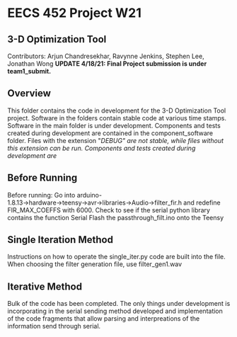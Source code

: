 # EECS 452 Project W21
## 3-D Optimization Tool
Contributors: Arjun Chandresekhar, Ravynne Jenkins, Stephen Lee, Jonathan Wong
**UPDATE 4/18/21: Final Project submission is under team1_submit.**

## Overview
This folder contains the code in development for the 3-D Optimization Tool project. Software in the folders contain stable code at various time stamps. Software in the main folder is under development. Components and tests created during development are contained in the component_software folder. Files with the extension "_DEBUG" are not stable, while files without this extension can be run. Components and tests created during development are_

## Before Running
Before running:
  Go into arduino-1.8.13→hardware→teensy→avr→libraries→Audio→filter_fir.h and redefine FIR_MAX_COEFFS with 6000.
  Check to see if the serial python library contains the function Serial
  Flash the passthrough_filt.ino onto the Teensy
  
## Single Iteration Method
Instructions on how to operate the single_iter.py code are built into the file.
When choosing the filter generation file, use filter_gen1.wav

## Iterative Method
Bulk of the code has been completed. The only things under development is incorporating in the serial sending method developed and implementation of the code fragments that allow parsing and interpreations of the information send through serial.
